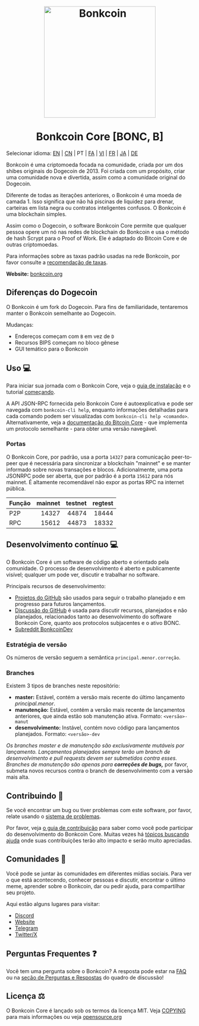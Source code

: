 <h1 align="center">
<img src="https://i.imgur.com/d9a8NfA.png" alt="Bonkcoin" width="300"/>
<br/><br/>
Bonkcoin Core [BONC, B]
</h1>

Selecionar idioma: [EN](./README.md) | [CN](./README_zh_CN.md) | PT | [FA](./README_fa_IR.md) | [VI](./README_vi_VN.md) | [FR](./README_fr_FR.md) | [JA](./README_ja_JP.md) | [DE](./README_de_DE.md)

Bonkcoin é uma criptomoeda focada na comunidade, criada por um dos shibes originais do Dogecoin de 2013. Foi criada com um propósito, criar uma comunidade nova e divertida, assim como a comunidade original do Dogecoin.

Diferente de todas as iterações anteriores, o Bonkcoin é uma moeda de camada 1. Isso significa que não há piscinas de liquidez para drenar, carteiras em lista negra ou contratos inteligentes confusos. O Bonkcoin é uma blockchain simples.

Assim como o Dogecoin, o software Bonkcoin Core permite que qualquer pessoa opere um nó nas redes de blockchain do Bonkcoin e usa o método de hash Scrypt para o Proof of Work. Ele é adaptado do Bitcoin Core e de outras criptomoedas.

Para informações sobre as taxas padrão usadas na rede Bonkcoin, por favor consulte a [recomendação de taxas](doc/fee-recommendation.md).

**Website:** [bonkcoin.org](https://bonkcoin.org)

## Diferenças do Dogecoin

O Bonkcoin é um fork do Dogecoin. Para fins de familiaridade, tentaremos manter o Bonkcoin semelhante ao Dogecoin.

Mudanças:

* Endereços começam com `B` em vez de `D`
* Recursos BIPS começam no bloco gênese
* GUI temático para o Bonkcoin

## Uso 💻

Para iniciar sua jornada com o Bonkcoin Core, veja o [guia de instalação](INSTALL.md) e o tutorial [começando](doc/getting-started.md).

A API JSON-RPC fornecida pelo Bonkcoin Core é autoexplicativa e pode ser navegada com `bonkcoin-cli help`, enquanto informações detalhadas para cada comando podem ser visualizadas com `bonkcoin-cli help <comando>`. Alternativamente, veja a [documentação do Bitcoin Core](https://developer.bitcoin.org/reference/rpc/) - que implementa um protocolo semelhante - para obter uma versão navegável.

### Portas

O Bonkcoin Core, por padrão, usa a porta `14327` para comunicação peer-to-peer que é necessária para sincronizar a blockchain "mainnet" e se manter informado sobre novas transações e blocos. Adicionalmente, uma porta JSONRPC pode ser aberta, que por padrão é a porta `15612` para nós mainnet. É altamente recomendável não expor as portas RPC na internet pública.

| Função | mainnet | testnet | regtest |
| :------- | ------: | ------: | ------: |
| P2P      |   14327 |   44874 |   18444 |
| RPC      |   15612 |   44873 |   18332 |

## Desenvolvimento contínuo 💻

O Bonkcoin Core é um software de código aberto e orientado pela comunidade. O processo de desenvolvimento é aberto e publicamente visível; qualquer um pode ver, discutir e trabalhar no software.

Principais recursos de desenvolvimento:

* [Projetos do GitHub](https://github.com/Bonkcoin/Bonkcoin-core/projects) são usados para seguir o trabalho planejado e em progresso para futuros lançamentos.
* [Discussão do GitHub](https://github.com/Bonkcoin/Bonkcoin-core/discussions) é usada para discutir recursos, planejados e não planejados, relacionados tanto ao desenvolvimento do software Bonkcoin Core, quanto aos protocolos subjacentes e o ativo BONC.
* [Subreddit BonkcoinDev](https://www.reddit.com/r/bonkcoindev/)

### Estratégia de versão
Os números de versão seguem a semântica ```principal.menor.correção```.

### Branches
Existem 3 tipos de branches neste repositório:

- **master:** Estável, contém a versão mais recente do último lançamento *principal.menor*.
- **manutenção:** Estável, contém a versão mais recente de lançamentos anteriores, que ainda estão sob manutenção ativa. Formato: ```<versão>-manut```
- **desenvolvimento:** Instável, contém novo código para lançamentos planejados. Formato: ```<versão>-dev```

*Os branches master e de manutenção são exclusivamente mutáveis por lançamento. Lançamentos planejados sempre terão um branch de desenvolvimento e pull requests devem ser submetidos contra esses. Branches de manutenção são apenas para **correções de bugs,*** por favor, submeta novos recursos contra o branch de desenvolvimento com a versão mais alta.

## Contribuindo 🤝

Se você encontrar um bug ou tiver problemas com este software, por favor, relate usando o [sistema de problemas](https://github.com/Bonkcoin/Bonkcoin-core/issues/new?assignees=&labels=bug&template=bug_report.md&title=%5Bbug%5D+).

Por favor, veja [o guia de contribuição](CONTRIBUTING.md) para saber como você pode participar do desenvolvimento do Bonkcoin Core. Muitas vezes há [tópicos buscando ajuda](https://github.com/Bonkcoin/Bonkcoin-core/labels/help%20wanted) onde suas contribuições terão alto impacto e serão muito apreciadas.

## Comunidades 🐸

Você pode se juntar às comunidades em diferentes mídias sociais.
Para ver o que está acontecendo, conhecer pessoas e discutir, encontrar o último meme, aprender sobre o Bonkcoin, dar ou pedir ajuda, para compartilhar seu projeto.

Aqui estão alguns lugares para visitar:


* [Discord](https://discord.gg/rqtkgwsk6j)
* [Website](https://bonkscoin.io/)
* [Telegram](https://t.me/bonkscoin)
* [Twitter/X](https://x.com/bonkcoinpow)

## Perguntas Frequentes ❓

Você tem uma pergunta sobre o Bonkcoin? A resposta pode estar na [FAQ](doc/FAQ.md) ou na [seção de Perguntas e Respostas](https://github.com/Bonkcoin/Bonkcoin-core/discussions/categories/q-a) do quadro de discussão!

## Licença ⚖️
O Bonkcoin Core é lançado sob os termos da licença MIT. Veja
[COPYING](COPYING) para mais informações ou veja
[opensource.org](https://opensource.org/licenses/MIT)
